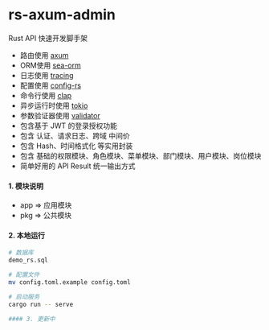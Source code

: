 # rs-axum-admin

Rust API 快速开发脚手架

- 路由使用 [axum](https://github.com/tokio-rs/axum)
- ORM使用 [sea-orm](https://github.com/SeaQL/sea-orm)
- 日志使用 [tracing](https://github.com/tokio-rs/tracing)
- 配置使用 [config-rs](https://github.com/mehcode/config-rs)
- 命令行使用 [clap](https://github.com/clap-rs/clap)
- 异步运行时使用 [tokio](https://github.com/tokio-rs/tokio)
- 参数验证器使用 [validator](https://github.com/Keats/validator)
- 包含基于 JWT 的登录授权功能
- 包含 认证、请求日志、跨域 中间价
- 包含 Hash、时间格式化 等实用封装
- 包含 基础的权限模块、角色模块、菜单模块、部门模块、用户模块、岗位模块
- 简单好用的 API Result 统一输出方式

#### 1. 模块说明

- app => 应用模块
- pkg => 公共模块

#### 2. 本地运行

```sh
# 数据库
demo_rs.sql

# 配置文件
mv config.toml.example config.toml

# 启动服务
cargo run -- serve

#### 3. 更新中